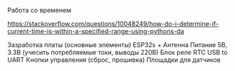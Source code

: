Работа со временем

https://stackoverflow.com/questions/10048249/how-do-i-determine-if-current-time-is-within-a-specified-range-using-pythons-da

Зазработка платы (основные элементы)
ESP32s + Антенна
Питание 5В, 3.3В (учесить потребляемые токи, выводы 220В)
Блок реле
RTC 
USB to UART
Кнопки управления (сброс, прошивка)
Площадки для датчиков
